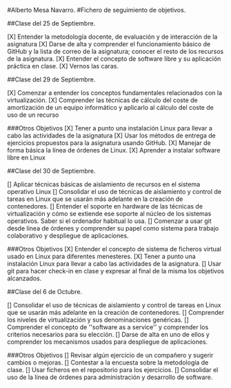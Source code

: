 
#Alberto Mesa Navarro.
#Fichero de seguimiento de objetivos.

##Clase del 25 de Septiembre.

[X] Entender la metodología docente, de evaluación y de interacción de la asignatura
[X] Darse de alta y comprender el funcionamiento básico de GitHub y la lista de correo de la asignatura; conocer el resto de los recursos de la asignatura.
[X] Entender el concepto de software libre y su aplicación práctica en clase.
[X] Vernos las caras.

##Clase del 29 de Septiembre.

[X] Comenzar a entender los conceptos fundamentales relacionados con la virtualización.
[X] Comprender las técnicas de cálculo del coste de amortización de un equipo informático y aplicarlo al cálculo del coste de uso de un recurso

###Otros Objetivos
[X] Tener a punto una instalación Linux para llevar a cabo las actividades de la asignatura
[X]  Usar los métodos de entrega de ejercicios propuestos para la asignatura usando GitHub.
[X]  Manejar de forma básica la línea de órdenes de Linux.
[X] Aprender a instalar software libre en Linux

##Clase del 30 de Septiembre.

[]  Aplicar técnicas básicas de aislamiento de recursos en el sistema operativo Linux
[]  Consolidar el uso de técnicas de aislamiento y control de tareas en Linux que se usarán más adelante en la creación de contenedores.
[]  Entender el soporte en hardware de las técnicas de virtualización y cómo se extiende ese soporte al núcleo de los sistemas operativos. Saber si el ordenador habitual lo usa.
[]  Comenzar a usar git desde línea de órdenes y comprender su papel como sistema para trabajo colaborativo y despliegue de aplicaciones.

###Otros Objetivos
[X] Entender el concepto de sistema de ficheros virtual usado en Linux para diferentes menesteres.
[X] Tener a punto una instalación Linux para llevar a cabo las actividades de la asignatura.
[]  Usar git para hacer check-in en clase y expresar al final de la misma los objetivos alcanzados.

##Clase del 6 de Octubre.

[]  Consolidar el uso de técnicas de aislamiento y control de tareas en Linux que se usarán más adelante en la creación de contenedores.
[]  Comprender los niveles de virtualización y sus denominaciones genéricas.
[]  Comprender el concepto de ''software as a service'' y comprender los criterios necesarios para su elección.
[]  Darse de alta en uno de ellos y comprender los mecanismos usados para despliegue de aplicaciones.

###Otros Objetivos
[]  Revisar algún ejercicio de un compañero y sugerir cambios o mejoras.
[]  Contestar a la encuesta sobre la metodología de clase.
[]  Usar ficheros en el repositorio para los ejercicios.
[]  Consolidar el uso de la línea de órdenes para administración y desarrollo de software.

